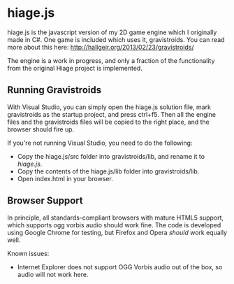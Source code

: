 hiage.js
==============

hiage.js is the javascript version of my 2D game engine which I originally made in C#. One game is included which uses it, gravistroids. You can read more about this here: http://hallgeir.org/2013/02/23/gravistroids/

The engine is a work in progress, and only a fraction of the functionality from the original Hiage project is implemented. 

Running Gravistroids
--------------
With Visual Studio, you can simply open the hiage.js solution file, mark gravistroids as the startup project, and press ctrl+f5. Then all the engine files and the gravistroids files will be copied to the right place, and the browser should fire up.

If you're not running Visual Studio, you need to do the following:
- Copy the hiage.js/src folder into gravistroids/lib, and rename it to *hiage.js*.
- Copy the contents of the hiage.js/lib folder into gravistroids/lib.
- Open index.html in your browser.

Browser Support
---------------
In principle, all standards-compliant browsers with mature HTML5 support, which supports ogg vorbis audio should work fine. The code is developed using Google Chrome for testing, but Firefox and Opera *should* work equally well.

Known issues:
- Internet Explorer does not support OGG Vorbis audio out of the box, so audio will not work here.  
